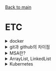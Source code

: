 [Back to main](/README.md)

# ETC
<details>
<summary> docker </summary>

- Docker는 개발자가 컨테이너를 빌드, 배포, 실행, 업데이트, 관리할 수 있는 오픈 소스 플랫폼
- 컨테이너: 표준화되고 실행 가능한 구성요소
  - 애플리케이션 소스 코드를 임의의 환경에서 실행하는 데 필요한 운영 체제(OS) 라이브러리 및 종속 항목을 조합한 것

### 도커 사용 이유
- 여러 컨테이너를 하나의 서버 안에서 처리할 수 있어 이에 대한 비용을 절약할 수 있음

</details> 

<details>
<summary> git과 github의 차이점 </summary>
  
- git은 local 저장소에 저장
- github는 원격 저장소

</details> 

<details>
<summary> MSA란? </summary>

- MSA란 1개의 시스템을 독립적으로 배포 가능한 각각의 서비스로 분할
- 각각의 서비스는 API를 통해 데이터를 주고 받으며 1개의 큰 서비스를 구성

### 장점
- 일부 서비스에 장애가 발생해도 전체 서비스에 영향이 없음
- 각각의 서비스들은 서로 다른 언어와 프레임워크로 구성

### 단점
- 서비스가 분리되어 있어 테스트나 트랜잭션 처리가 어려움
- 서비스 간 API로 통신하기 때문에 그에 대한 비용이 발생

### 모놀리식 아키텍처와의 차이
- 모놀리식은 하나의 시스템을 하나의 서비스로 개발하는 것

</details> 

<details>
<summary> ArrayList, LinkedList </summary>

ArrayList 단방향 포인터구조
LinkedList 양방향 포인터 구조

</details> 

<details>
<summary> Kubernetes </summary>

- 컨테이너화된 애플리케이션의 배포 및 확장을 자동화하는 시스템

</details>

<!-- 
<details>
<summary> </summary>


</details> 
-->